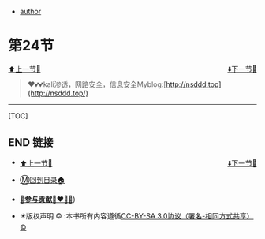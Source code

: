 + [author](https://github.com/3293172751/cs-awesome-Block_Chain)

# 第24节

<div><a href = '23.md' style='float:left'>⬆️上一节🔗</a><a href = '25.md' style='float: right'>⬇️下一节🔗</a></div>
<br>

> ❤️💕💕kali渗透，网路安全，信息安全Myblog:[http://nsddd.top](http://nsddd.top/)

---
[TOC]





## END 链接
<ul><li><div><a href = '23.md' style='float:left'>⬆️上一节🔗</a><a href = '25.md' style='float: right'>⬇️下一节🔗</a></div></li></ul>

+ [Ⓜ️回到目录🏠](../README.md)

+ [**🫵参与贡献💞❤️‍🔥💖**](https://nsddd.top/archives/contributors))

+ ✴️版权声明 &copy; :本书所有内容遵循[CC-BY-SA 3.0协议（署名-相同方式共享）&copy;](http://zh.wikipedia.org/wiki/Wikipedia:CC-by-sa-3.0协议文本) 

